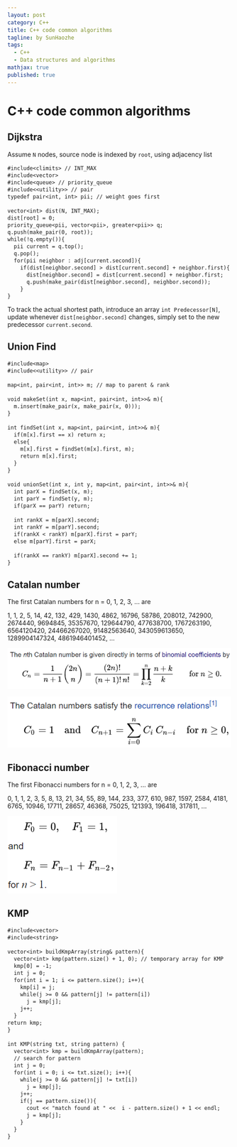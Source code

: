 ```yaml
---
layout: post
category: C++
title: C++ code common algorithms
tagline: by SunHaozhe
tags: 
  - C++
  - Data structures and algorithms
mathjax: true
published: true
---
```


# C++ code common algorithms

## Dijkstra

Assume `N` nodes, source node is indexed by `root`, using adjacency list

```
#include<climits> // INT_MAX
#include<vector>
#include<queue> // priority_queue
#include<<utility>> // pair
typedef pair<int, int> pii; // weight goes first 

vector<int> dist(N, INT_MAX);
dist[root] = 0;
priority_queue<pii, vector<pii>, greater<pii>> q;
q.push(make_pair(0, root));
while(!q.empty()){
  pii current = q.top();
  q.pop();
  for(pii neighbor : adj[current.second]){
    if(dist[neighbor.second] > dist[current.second] + neighbor.first){
      dist[neighbor.second] = dist[current.second] + neighbor.first;
      q.push(make_pair(dist[neighbor.second], neighbor.second));
    }
}
```

To track the actual shortest path, introduce an array `int Predecessor[N]`, 
update whenever `dist[neighbor.second]` changes, 
simply set to the new predecessor `current.second`. 

## Union Find

```
#include<map>
#include<<utility>> // pair

map<int, pair<int, int>> m; // map to parent & rank

void makeSet(int x, map<int, pair<int, int>>& m){
  m.insert(make_pair(x, make_pair(x, 0)));
}
    
int findSet(int x, map<int, pair<int, int>>& m){
  if(m[x].first == x) return x;
  else{
    m[x].first = findSet(m[x].first, m);
    return m[x].first; 
  }
}
    
void unionSet(int x, int y, map<int, pair<int, int>>& m){
  int parX = findSet(x, m);
  int parY = findSet(y, m);
  if(parX == parY) return;
  
  int rankX = m[parX].second; 
  int rankY = m[parY].second;
  if(rankX < rankY) m[parX].first = parY;
  else m[parY].first = parX;
  
  if(rankX == rankY) m[parX].second += 1; 
}
```



## Catalan number

The first Catalan numbers for n = 0, 1, 2, 3, ... are

1, 1, 2, 5, 14, 42, 132, 429, 1430, 4862, 16796, 58786, 208012, 742900, 2674440, 9694845, 35357670, 129644790, 477638700, 1767263190, 6564120420, 24466267020, 91482563640, 343059613650, 1289904147324, 4861946401452, ... 

![catalan_formula](/assets/images/blog/catalanformula.png)

![catalan_recursion](/assets/images/blog/catalanrecursion.png)






## Fibonacci number 

The first Fibonacci numbers for n = 0, 1, 2, 3, ... are

0, 1, 1, 2, 3, 5, 8, 13, 21, 34, 55, 89, 144, 233, 377, 610, 987, 1597, 2584, 4181, 6765, 10946, 17711, 28657, 46368, 75025, 121393, 196418, 317811, ...

![fibonacci_formula](/assets/images/blog/fibonacciformula.png)


## KMP  

```
#include<vector>
#include<string>

vector<int> buildKmpArray(string& pattern){
  vector<int> kmp(pattern.size() + 1, 0); // temporary array for KMP 
  kmp[0] = -1;
  int j = 0;
  for(int i = 1; i <= pattern.size(); i++){
    kmp[i] = j;
    while(j >= 0 && pattern[j] != pattern[i])
      j = kmp[j];
    j++;
  }
return kmp;
}
    
int KMP(string txt, string pattern) {
  vector<int> kmp = buildKmpArray(pattern);
  // search for pattern
  int j = 0;
  for(int i = 0; i <= txt.size(); i++){
    while(j >= 0 && pattern[j] != txt[i])
      j = kmp[j];
    j++;
    if(j == pattern.size()){
      cout << "match found at " <<  i - pattern.size() + 1 << endl;
      j = kmp[j];
    }
  }
}
```




